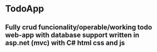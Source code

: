 # TodoApp
## Fully crud funcionality/operable/working todo web-app with database support written in asp.net (mvc) with C# html css and js
